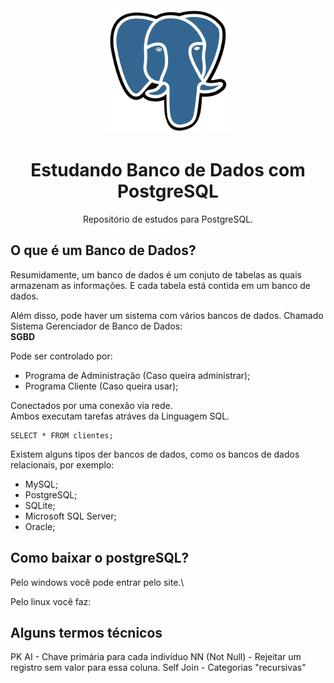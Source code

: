 <div align="center">
  <img width="200"
    alt="Java Logo"
    src="https://raw.githubusercontent.com/devicons/devicon/master/icons/postgresql/postgresql-original.svg"
    />
  <h1>Estudando Banco de Dados com PostgreSQL</h1>
  Repositório de estudos para PostgreSQL.
</div>

## O que é um Banco de Dados?
Resumidamente, um banco de dados é um conjuto de tabelas as quais armazenam as informações. E cada tabela está contida em um banco de dados.

Além disso, pode haver um sistema com vários bancos de dados. Chamado Sistema Gerenciador de Banco de Dados:\
**SGBD**

Pode ser controlado por:
- Programa de Administração (Caso queira administrar);
- Programa Cliente (Caso queira usar);

Conectados por uma conexão via rede.\
Ambos executam tarefas atráves da Linguagem SQL.

```
SELECT * FROM clientes;
```

Existem alguns tipos der bancos de dados, como os bancos de dados relacionais, por exemplo:
- MySQL;
- PostgreSQL;
- SQLite;
- Microsoft SQL Server;
- Oracle;

## Como baixar o postgreSQL?
Pelo windows você pode entrar pelo site.\

Pelo linux você faz:


## Alguns termos técnicos
PK AI - Chave primária para cada indivíduo
NN (Not Null) - Rejeitar um registro sem valor para essa coluna. 
Self Join - Categorias "recursivas"
